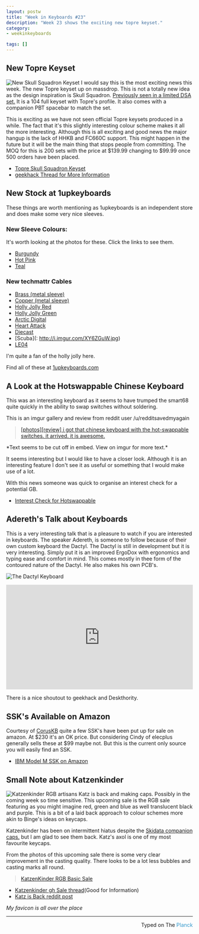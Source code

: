 ```yaml
---
layout: postw
title: "Week in Keyboards #23"
description: "Week 23 shows the exciting new topre keyset."
category: 
- weekinkeyboards

tags: []
---
```


## New Topre Keyset
![New Skull Squadron Keyset](http://i.imgur.com/KOjMqCW.jpg)
I would say this is the most exciting news this week. The new Topre keyset up on massdrop. This is not a totally new idea as the design inspiration is Skull Squadron. [Previously seen in a limited DSA set.](http://keypuller.com/skull-squadron/) It is a 104 full keyset with Topre's profile. It also comes with a companion PBT spacebar to match the set.

This is exciting as we have not seen official Topre keysets produced in a while. The fact that it's this slightly interesting colour scheme makes it all the more interesting. 
Although this is all exciting and good news the major hangup is the lack of HHKB and FC660C support. This might happen in the future but it will be the main thing that stops people from committing. The MOQ for this is 200 sets with the price at $139.99 changing to $99.99 once 500 orders have been placed.

* [Topre Skull Squadron Keyset](https://www.massdrop.com/buy/custom-topre-keycap-set?mode=guest_open)
* [geekhack Thread for More Information](https://geekhack.org/index.php?topic=74413.500)

## New Stock at 1upkeyboards
These things are worth mentioning as 1upkeyboards is an independent store and does make some very nice sleeves.

### New Sleeve Colours:
It's worth looking at the photos for these. Click the links to see them.

* [Burgundy](https://i.imgur.com/3g7jLkt.jpg)
* [Hot Pink](https://i.imgur.com/5px3wp0.jpg)
* [Teal](https://i.imgur.com/wMAb0XA.jpg)

### New techmattr Cables

* [Brass (metal sleeve)](http://i.imgur.com/oOHHSXA.jpg)
* [Copper (metal sleeve)]( http://i.imgur.com/00XVG82.jpg)
* [Holly Jolly Red]( http://i.imgur.com/i3pnix4.jpg)
* [Holly Jolly Green]( http://i.imgur.com/GhwsW5H.jpg)
* [Arctic Digital]( http://i.imgur.com/WIme9Jp.jpg)
* [Heart Attack]( http://i.imgur.com/lyA50JR.jpg)
* [Diecast]( http://i.imgur.com/hOiq0AR.jpg)
* [Scuba](: http://i.imgur.com/XY6ZGuW.jpg)
* [LE04](http://i.imgur.com/vKgcEzH.jpg)

I'm quite a fan of the holly jolly here.


Find all of these at [1upkeyboards.com](http://1upkeyboards.com/)

## A Look at the Hotswappable Chinese Keyboard
This was an interesting keyboard as it seems to have trumped the smart68 quite quickly in the ability to swap switches without soldering.

This is an imgur gallery and review from reddit user /u/redditsavedmyagain


<blockquote class="imgur-embed-pub" lang="en" data-id="a/jYjz9"><a href="//imgur.com/a/jYjz9">[photos][review] i got that chinese keyboard with the hot-swappable switches. it arrived. it is awesome.</a></blockquote><script async src="//s.imgur.com/min/embed.js" charset="utf-8"></script>
*Text seems to be cut off in embed. View on imgur for more text.*

It seems interesting but I would like to have a closer look. Although it is an interesting feature I don't see it as useful or something that I would make use of a lot.

With this news someone was quick to organise an interest check for a potential GB.

* [Interest Check for Hotswappable](https://redd.it/3tltcn)

## Adereth's Talk about Keyboards
This is a very interesting talk that is a pleasure to watch if you are interested in keyboards. The speaker Adereth, is someone to follow because of their own custom keyboard the Dactyl. The Dactyl is still in development but it is very interesting. Simply put it is an improved ErgoDox with ergonomics and typing ease and comfort in mind. This comes mostly in thee form of the contoured nature of the Dactyl. He also makes his own PCB's.

![The Dactyl Keyboard](https://i.imgur.com/dG8dJ1Q.jpg)

<style>.embed-container { position: relative; padding-bottom: 56.25%; height: 0; overflow: hidden; max-width: 100%; } .embed-container iframe, .embed-container object, .embed-container embed { position: absolute; top: 0; left: 0; width: 100%; height: 100%; }</style><div class='embed-container'><iframe src='https://www.youtube.com/embed//uk3A41U0iO4' frameborder='0' allowfullscreen></iframe></div>
There is a nice shoutout to geekhack and Deskthority.


## SSK's Available on Amazon
Courtesy of [CorusKB](http://corus-kb.com/) quite a few SSK's have been put up for sale on amazon. At $230 it's an OK price. But considering Cindy of elecplus generally sells these at $99 maybe not. But this is the current only source you will easily find an SSK.

* [IBM Model M SSK on Amazon](http://www.amazon.com/gp/offer-listing/B015WDLPVM/ref=dp_olp_used?ie=UTF8&condition=used)

## Small Note about Katzenkinder
![Katzenkinder RGB artisans](https://i.imgur.com/YuMEIpb.jpg)
Katz is back and making caps. Possibly in the coming week so time sensitive.
This upcoming sale is the RGB sale featuring as you might imagine red, green and blue as well translucent black and purple. This is a bit of a laid back approach to colour schemes more akin to Binge's ideas on keycaps.

Katzenkinder has been on intermittent hiatus despite the [Skidata companion caps.](https://geekhack.org/index.php?topic=76521) but I am glad to see them back. Katz's axol is one of my most favourite keycaps.

From the photos of this upcoming sale there is some very clear improvement in the casting quality. There looks to be a lot less bubbles and casting marks all round.

<blockquote class="imgur-embed-pub" lang="en" data-id="a/hghCN"><a href="//imgur.com/a/hghCN">KatzenKinder RGB Basic Sale</a></blockquote><script async src="//s.imgur.com/min/embed.js" charset="utf-8"></script>

* [Katzenkinder gh Sale thread](https://geekhack.org/index.php?topic=64501)(Good for Information)
* [Katz is Back reddit post](https://redd.it/3u4nka)


*My favicon is all over the place*

---------------------------------
 <p style="text-align: right" >Typed on The <font color="#3399CC">Planck</font></p>


